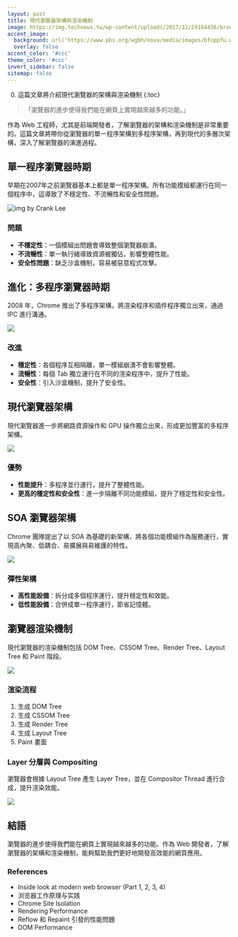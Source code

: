 ```yaml
---
layout: post
title: 現代瀏覽器架構與渲染機制
image: https://img.technews.tw/wp-content/uploads/2017/12/29164436/browsers-1265309_1280.png
accent_image: 
  background: url('https://www.pbs.org/wgbh/nova/media/images/bfcppfu.width-800.png') center/cover
  overlay: false
accent_color: '#ccc'
theme_color: '#ccc'
invert_sidebar: false
sitemap: false
---
```


0. 這篇文章將介紹現代瀏覽器的架構與渲染機制
{:toc}

> 「瀏覽器的進步使得我們能在網頁上實現越來越多的功能。」

作為 Web 工程師，尤其是前端開發者，了解瀏覽器的架構和渲染機制是非常重要的。這篇文章將帶你從瀏覽器的單一程序架構到多程序架構，再到現代的多層次架構，深入了解瀏覽器的演進過程。

## 單一程序瀏覽器時期
早期在2007年之前瀏覽器基本上都是單一程序架構。所有功能模組都運行在同一個程序中，這導致了不穩定性、不流暢性和安全性問題。

![img by Crank Lee](https://miro.medium.com/v2/resize:fit:1400/0*TSW5YPSGBsBiBaRw)

### 問題
- **不穩定性**：一個模組出問題會導致整個瀏覽器崩潰。
- **不流暢性**：單一執行緒導致資源被獨佔，影響整體性能。
- **安全性問題**：缺乏沙盒機制，容易被惡意程式攻擊。

## 進化：多程序瀏覽器時期
2008 年，Chrome 推出了多程序架構，將渲染程序和插件程序獨立出來，通過 IPC 進行溝通。

![](https://developer.chrome.com/static/blog/inside-browser-part1/image/browser-architecture-9d143004c2a63.png)

### 改進
- **穩定性**：各個程序互相隔離，單一模組崩潰不會影響整體。
- **流暢性**：每個 Tab 獨立運行在不同的渲染程序中，提升了性能。
- **安全性**：引入沙盒機制，提升了安全性。

## 現代瀏覽器架構
現代瀏覽器進一步將網路資源操作和 GPU 操作獨立出來，形成更加豐富的多程序架構。

![](https://webperf.tips/static/0085f9f18930b6e5b069b04bfbf33c07/906b5/ProcessModel02.png)

### 優勢
- **性能提升**：多程序並行運行，提升了整體性能。
- **更高的穩定性和安全性**：進一步隔離不同功能模組，提升了穩定性和安全性。

## SOA 瀏覽器架構
Chrome 團隊提出了以 SOA 為基礎的新架構，將各個功能模組作為服務運行，實現高內聚、低耦合、易擴展與易維護的特性。

![](https://miro.medium.com/max/700/1*r05OaXt93q9ZcWo2mV1dmw.png)

### 彈性架構
- **高性能設備**：拆分成多個程序運行，提升穩定性和效能。
- **低性能設備**：合併成單一程序運行，節省記憶體。

## 瀏覽器渲染機制
現代瀏覽器的渲染機制包括 DOM Tree、CSSOM Tree、Render Tree、Layout Tree 和 Paint 階段。

![](https://developer.chrome.com/static/docs/chromium/layoutng/image/thumbnail.jpg)

### 渲染流程
1. 生成 DOM Tree
2. 生成 CSSOM Tree
3. 生成 Render Tree
4. 生成 Layout Tree
5. Paint 畫面

### Layer 分層與 Compositing
瀏覽器會根據 Layout Tree 產生 Layer Tree，並在 Compositor Thread 進行合成，提升渲染效能。

![](https://miro.medium.com/max/700/1*cwAlMho6lZ6Mycj-iFap8A.png)

## 結語
瀏覽器的進步使得我們能在網頁上實現越來越多的功能。作為 Web 開發者，了解瀏覽器的架構和渲染機制，能夠幫助我們更好地開發高效能的網頁應用。

### References
- Inside look at modern web browser (Part 1, 2, 3, 4)
- 浏览器工作原理与实践
- Chrome Site Isolation
- Rendering Performance
- Reflow 和 Repaint 引發的性能問題
- DOM Performance